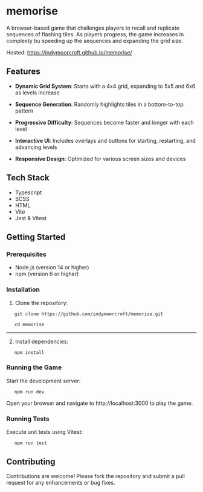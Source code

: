 # memorise

A browser-based game that challenges players to recall and replicate sequences of flashing tiles. As players progress, the game increases in complexty bu speeding up the sequences and expanding the grid size.

Hosted: https://indymoorcroft.github.io/memorise/

## Features

- **Dynamic Grid System**: Starts with a 4x4 grid, expanding to 5x5 and 6x6 as levels increase

- **Sequence Generation**: Randomly highlights tiles in a bottom-to-top pattern

- **Progressive Difficulty**: Sequences become faster and longer with each level

- **Interactive UI**: Includes overlays and buttons for starting, restarting, and advancing levels

- **Responsive Design**: Optimized for various screen sizes and devices

## Tech Stack

- Typescript
- SCSS
- HTML
- Vite
- Jest & Vitest

## Getting Started

### Prerequisites

- Node.js (version 14 or higher)
- npm (version 6 or higher)

### Installation

1. Clone the repository:

```
   git clone https://github.com/indymoorcroft/memorise.git

   cd memorise
```

---

2. Install dependencies:

```
   npm install
```

### Running the Game

Start the development server:

```
   npm run dev
```

Open your browser and navigate to http://localhost:3000 to play the game.

### Running Tests

Execute unit tests using Vitest:

```
   npm run test
```

## Contributing

Contributions are welcome! Please fork the repository and submit a pull request for any enhancements or bug fixes.
